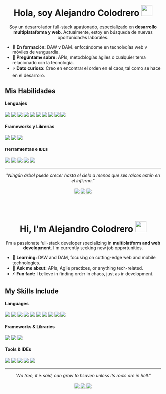 <!-- Versión en Español -->
<h1 align="center">Hola, soy Alejandro Colodrero <img src="https://media.giphy.com/media/hvRJCLFzcasrR4ia7z/giphy.gif" width="35"></h1>

<p align="center">
Soy un desarrollador full-stack apasionado, especializado en <b>desarrollo multiplataforma y web</b>. Actualmente, estoy en búsqueda de nuevas oportunidades laborales.
</p>

- 🌱 **En formación:** DAW y DAM, enfocándome en tecnologías web y móviles de vanguardia.
- 💬 **Pregúntame sobre:** APIs, metodologías ágiles o cualquier tema relacionado con la tecnología.
- ⚡ **Dato curioso:** Creo en encontrar el orden en el caos, tal como se hace en el desarrollo.

## Mis Habilidades

<h4>Lenguajes</h4>
<span> 
  <img src="https://img.shields.io/badge/HTML5-E34F26?style=for-the-badge&logo=html5&logoColor=white">
  <img src="https://img.shields.io/badge/CSS3-1572B6?style=for-the-badge&logo=css3&logoColor=white">
  <img src="https://img.shields.io/badge/JavaScript-F7DF1E?style=for-the-badge&logo=javascript&logoColor=black">
  <img src="https://img.shields.io/badge/Java-ED8B00?style=for-the-badge&logo=java&logoColor=white">
  <img src="https://img.shields.io/badge/Kotlin-0095D5?style=for-the-badge&logo=kotlin&logoColor=white">
  <img src="https://img.shields.io/badge/PHP-777BB4?style=for-the-badge&logo=php&logoColor=white">
  <img src="https://img.shields.io/badge/TypeScript-3178C6?style=for-the-badge&logo=typescript&logoColor=white">
  <img src="https://img.shields.io/badge/C%23-239120?style=for-the-badge&logo=c-sharp&logoColor=white">
  <img src="https://img.shields.io/badge/Python-3776AB?style=for-the-badge&logo=python&logoColor=white">
  <img src="https://img.shields.io/badge/Bash_Script-4EAA25?style=for-the-badge&logo=gnu-bash&logoColor=white">
</span>

<h4>Frameworks y Librerías</h4>
<span>
  <img src="https://img.shields.io/badge/Angular-DD0031?style=for-the-badge&logo=angular&logoColor=white">
  <img src="https://img.shields.io/badge/Laravel-FF2D20?style=for-the-badge&logo=laravel&logoColor=white">
  <img src="https://img.shields.io/badge/.NET-512BD4?style=for-the-badge&logo=.net&logoColor=white">
</span>

<h4>Herramientas e IDEs</h4>
<span>
  <img src="https://img.shields.io/badge/Android_Studio-3DDC84?style=for-the-badge&logo=android-studio&logoColor=white">
  <img src="https://img.shields.io/badge/Visual_Studio_Code-0078D4?style=for-the-badge&logo=visual%20studio%20code&logoColor=white">
  <img src="https://img.shields.io/badge/Visual_Studio_2022-5C2D91?style=for-the-badge&logo=visual-studio&logoColor=white">
  <img src="https://img.shields.io/badge/Git-F05032?style=for-the-badge&logo=git&logoColor=white">
  <img src="https://img.shields.io/badge/Postman-FF6C37?style=for-the-badge&logo=postman&logoColor=white">
</span>

<hr>

<p align="center">
   <i>"Ningún árbol puede crecer hasta el cielo a menos que sus raíces estén en el infierno."</i>
   <br><br>
   <a href="https://www.linkedin.com/in/alejandro-colodrero-garcía" target="_blank">
      <img src="https://img.shields.io/badge/-LinkedIn-0077B5?style=for-the-badge&logo=Linkedin&logoColor=white">
   </a>
   <a href="mailto:damalexcolo@gmail.com">
      <img src="https://img.shields.io/badge/-Gmail-D14836?style=for-the-badge&logo=Gmail&logoColor=white">
   </a>
   <a href="https://alejandrocg-portfolio.netlify.app/" target="_blank">
      <img src="https://img.shields.io/badge/-Portfolio-000000?style=for-the-badge&logo=About.me&logoColor=white">
   </a>
</p>

<!-- ======================================================= -->
<br><br>
<!-- Versión en Inglés -->
<h1 align="center">Hi, I'm Alejandro Colodrero <img src="https://media.giphy.com/media/hvRJCLFzcasrR4ia7z/giphy.gif" width="35"></h1>

<p align="center">
I'm a passionate full-stack developer specializing in <b>multiplatform and web development</b>. I'm currently seeking new job opportunities.
</p>

- 🌱 **Learning:** DAW and DAM, focusing on cutting-edge web and mobile technologies.
- 💬 **Ask me about:** APIs, Agile practices, or anything tech-related.
- ⚡ **Fun fact:** I believe in finding order in chaos, just as in development.

## My Skills Include

<h4>Languages</h4>
<span>
  <img src="https://img.shields.io/badge/HTML5-E34F26?style=for-the-badge&logo=html5&logoColor=white">
  <img src="https://img.shields.io/badge/CSS3-1572B6?style=for-the-badge&logo=css3&logoColor=white">
  <img src="https://img.shields.io/badge/JavaScript-F7DF1E?style=for-the-badge&logo=javascript&logoColor=black">
  <img src="https://img.shields.io/badge/Java-ED8B00?style=for-the-badge&logo=java&logoColor=white">
  <img src="https://img.shields.io/badge/Kotlin-0095D5?style=for-the-badge&logo=kotlin&logoColor=white">
  <img src="https://img.shields.io/badge/PHP-777BB4?style=for-the-badge&logo=php&logoColor=white">
  <img src="https://img.shields.io/badge/TypeScript-3178C6?style=for-the-badge&logo=typescript&logoColor=white">
  <img src="https://img.shields.io/badge/C%23-239120?style=for-the-badge&logo=c-sharp&logoColor=white">
  <img src="https://img.shields.io/badge/Python-3776AB?style=for-the-badge&logo=python&logoColor=white">
  <img src="https://img.shields.io/badge/Bash_Script-4EAA25?style=for-the-badge&logo=gnu-bash&logoColor=white">
</span>

<h4>Frameworks & Libraries</h4>
<span>
  <img src="https://img.shields.io/badge/Angular-DD0031?style=for-the-badge&logo=angular&logoColor=white">
  <img src="https://img.shields.io/badge/Laravel-FF2D20?style=for-the-badge&logo=laravel&logoColor=white">
  <img src="https://img.shields.io/badge/.NET-512BD4?style=for-the-badge&logo=.net&logoColor=white">
</span>

<h4>Tools & IDEs</h4>
<span>
  <img src="https://img.shields.io/badge/Android_Studio-3DDC84?style=for-the-badge&logo=android-studio&logoColor=white">
  <img src="https://img.shields.io/badge/Visual_Studio_Code-0078D4?style=for-the-badge&logo=visual%20studio%20code&logoColor=white">
  <img src="https://img.shields.io/badge/Visual_Studio_2022-5C2D91?style=for-the-badge&logo=visual-studio&logoColor=white">
  <img src="https://img.shields.io/badge/Git-F05032?style=for-the-badge&logo=git&logoColor=white">
  <img src="https://img.shields.io/badge/Postman-FF6C37?style=for-the-badge&logo=postman&logoColor=white">
</span>

<hr>

<p align="center">
   <i>"No tree, it is said, can grow to heaven unless its roots are in hell."</i>
   <br><br>
   <a href="https://www.linkedin.com/in/alejandro-colodrero-garcía" target="_blank">
      <img src="https://img.shields.io/badge/-LinkedIn-0077B5?style=for-the-badge&logo=Linkedin&logoColor=white">
   </a>
   <a href="mailto:damalexcolo@gmail.com">
      <img src="https://img.shields.io/badge/-Gmail-D14836?style=for-the-badge&logo=Gmail&logoColor=white">
   </a>
   <a href="https://alejandrocg-portfolio.netlify.app/" target="_blank">
      <img src="https://img.shields.io/badge/-Portfolio-000000?style=for-the-badge&logo=About.me&logoColor=white">
   </a>
</p>
